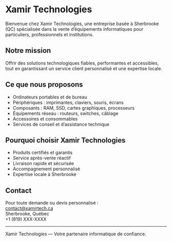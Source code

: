 ﻿# Xamir Technologies

Bienvenue chez Xamir Technologies, une entreprise basée à Sherbrooke (QC) spécialisée dans la vente d’équipements informatiques pour particuliers, professionnels et institutions.

## Notre mission

Offrir des solutions technologiques fiables, performantes et accessibles, tout en garantissant un service client personnalisé et une expertise locale.

## Ce que nous proposons

- Ordinateurs portables et de bureau
- Périphériques : imprimantes, claviers, souris, écrans
- Composants : RAM, SSD, cartes graphiques, processeurs
- Équipements réseau : routeurs, switches, câblage
- Accessoires et consommables
- Services de conseil et d’assistance technique

## Pourquoi choisir Xamir Technologies

- Produits certifiés et garantis
- Service après-vente réactif
- Livraison rapide et sécurisée
- Accompagnement personnalisé
- Expertise locale à Sherbrooke

## Contact

Pour toute demande ou devis personnalisé :  
contact@xamirtech.ca  
Sherbrooke, Québec  
+1 (819) XXX-XXXX

---

Xamir Technologies — Votre partenaire informatique de confiance.
